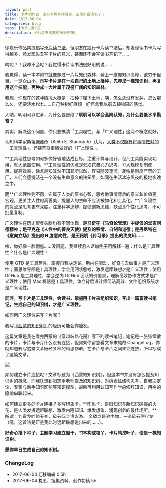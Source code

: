 ```yaml
---
layout: post
title: 卡片创作谈：读书卡片写得越多，反而不会读书了？
date: 2017-06-04
categories: blog
tags: [卡片,读书]
description: 卡片读书法真的很好用呀。
---
```


徐嘉乐作品集提倡写[卡片读书法](http://www.yangzhiping.com/psy/live002.yangtalk.html)，但朋友在践行卡片读书法后，却发现读书卡片写得越多，竟发现失去写卡片的意义，甚至还不会写读书笔记了……

呐呢？！我咋不会呢？我觉得卡片读书法很好用的说……

我觉得，读一本本的书就像穿过一片片知识森林，登上一座座知识高峰，欲穷千里目，一览众山小，而**写卡片是在一块自己的土地上播种，先养成一棵知识树，再复用这个技能，再种成一大片属于茂盛广阔的知识森林。**

我想，你现在的这种情况大概是：把种子埋下土地，咦，怎么还没有发芽，怎么那么久，还要浇水松土……自己种树好麻烦，好怀念我以前去植物园的感觉。

人呐，明明可以进步，为什么要退缩？**明明可以学会高阶认知，为什么要低水平勤奋？**

其实，解决这个问题，你只要搞清「工具理性」与「广义理性」这两个概念就好。

认知科学家斯坦诺维奇（Keith E. Stanovich）认为，[人类不仅拥有将事情做对的「工具理性」](http://www.yangzhiping.com/psy/OMSalonSpeech.html)，还拥有将事情做好的「广义理性」。

**工具理性思考如何多快好省地达成目标，注重计算与设计，但凡工具能实现功用，就大范围使用。**工具理性的优点是无须花费心力思考，可大规模复制使用，提高效率，缺点是知其然不知其所以然，容易随波逐流，就像是制度严苛的工厂，人们会感觉活在一个没有生命意义的铁笼里，如同在生活冰冻黑夜的极地夜晚之中。

而**广义理性则不同，它属于人类的反省心智，思考做事情背后的意义和价值更宏观，更关注人性的真善美，提醒人的生命不应该被物化和工具化。**广义理性的优点是思考更有深度，注重科学思辨，提倡创新思维，缺点是个性化思考，不可批量复制。

广义理性在历史智者头脑均有不同体现，**是马奇在《马奇论管理》中提倡的堂吉诃德精神；是平克在《人性中的善良天使》提及的移情、自制和道德；是丹尼特在《意向立场》提出的 N 度意向性，是王阳明《传习录》提出的致良知……**


咦，你好像一脸懵逼……没问题，我继续用人话加例子再解释一遍：什么是工具理性？什么是广义理性？

使用 GTD 是工具理性，掌握自我决定论，用内在驱动，好奇心去做事才是广义理性；画思维导图是工具理性，学会用网状思考，激发远距联想才是广义理性；使用 GitHub 是工具理性，学会逆向 GitHub 团队的价值观，理解高效协作方式才是广义理性；使用 Mac 机器是工具理性，体会背后设计师简洁高效、文件组织系统才是广义理性。

同理，**写卡片是工具理性，会读书，掌握用卡片来组织知识，写出一篇篇读书笔记，生成自己的知识树，才是广义理性。**

如何用广义理性来写卡片呢？

我写[《西蒙的知识树》](https://mp.weixin.qq.com/s?__biz=MzA4MTQ0NDQxNg==&mid=2650639234&idx=1&sn=07a0f57145662d6f508594d26991edb2&chksm=879dc0adb0ea49bb39dd0973815014f5d309834549979aa3514c82cdbcf9b3b4f43636604d24#rd)的经历可能会你启发。

这篇文章是我在看完西蒙的《穿越歧路花园》写下的读书笔记，笔记是一张张零散的卡片，卡片与卡片什么没有连接，但如果你留意看文章末尾的 ChangeLog，你就知道我写这篇文章历经多次的构思修改，在卡片与卡片之间建立连接，所以写成了这篇文章。

![](http://openmindclub.qiniudn.com/omt/CardTalk-ReadAndWrit01.jpg)

如何建立卡片连接呢？文章标题为《西蒙的知识树》，但这本书并没有怎么提及知识树的概念，而我联想到阳志平老师提及的知识树、对树表征结构思考、自我决定论、专家与新手知识区别等知识模型，最后再利用认知写作学的修辞知识，用树的隐喻串联起来。

如何建立更多的卡片连接？多写印象卡。**印象卡，是旧知识与新知识碰撞的火花，是人类发挥远距联想、激发内隐知识、爆发想象、涌现创新的最佳场所。**所谓：九宵龙吟惊天变，风云际会浅水游。 金磷岂是池中物，一遇风云便化龙（嗯，这首诗是正是我此时远距联想迸出来的……）。

**好奇心播下种子，主题学习建立躯干，书本构成枝丫，卡片构成叶子，便是一棵知识树。**

**愿你早日生成自己的知识树。**

### ChangeLog

* 2017-06-04 迁移编辑 0.5h
* 2017-06-04 构思、搜集资料、创作初稿 5h


